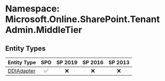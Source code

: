 # Namespace: Microsoft.Online.SharePoint.TenantAdmin.MiddleTier

## Entity Types

Entity Type | SPO | SP 2019 | SP 2016 | SP 2013
----------|:---:|:-------:|:-------:|:-------:
[DDIAdapter](./EntityTypes/DDIAdapter.md) | ✅ | ❌ | ❌ | ❌